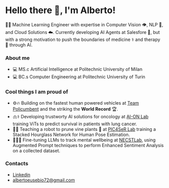 
# Hello there 👋, I'm Alberto!

👨‍💻 Machine Learning Engineer with expertise in Computer Vision 👁️, NLP 📝, and Cloud Solutions ☁️. Currently developing AI Agents at Salesfore 🤖, but with a strong motivation to push the boundaries of medicine ⚕️ and therapy 🧠 through AI.

### About me
* 💻 MS.c Artificial Intelligence at Politechnic University of Milan
* 💻 BC.s Computer Engineering at Politechnic University of Turin

### Cool things I am proud of
* ⚙️🔥 Building on the fastest human powered vehicles at [Team Policumbent](https://github.com/policumbent) and the striking the **World Record** 🏆.
* 🫁⚕️ Developing trustworty AI solutions for oncology at [AI-ON Lab](https://ai-onlab.com/) training ViTs to predict survival in patients with lung cancer.
* 🍷🤖 Teaching a robot to prune vine plants 🍇 at [PIC4SeR Lab](https://pic4ser.polito.it/) training a Stacked Hourglass Network for Human Pose Estimation.
* 🧠🧘‍♂️ Fine-tuning LLMs to track mental wellbeing at [NECSTLab](https://necst.it/), using Augmented Prompt techniques to perform Enhanced Sentiment Analysis on a collected dataset.


### Contacts
* [Linkedin](https://www.linkedin.com/in/alberto-eusebio/)
* [albertoeusebio72@gmail.com](mailto:albertoeusebio72@gmail.com)
